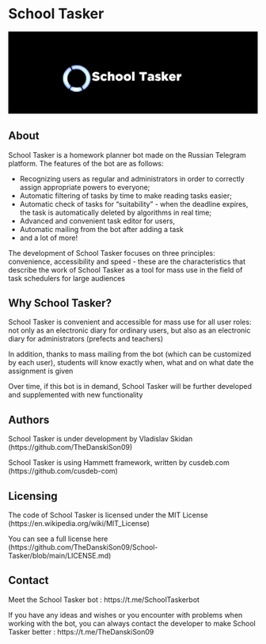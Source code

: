 # School Tasker
<p align="center">
    <img src="SchoolTasker_github.jpg" alt="School Tasker" style="max-width: 100%; width: 1000px">
</p>

## About
School Tasker is a homework planner bot made on the Russian Telegram platform. The features of the bot are as follows:
* Recognizing users as regular and administrators in order to correctly assign appropriate powers to everyone;
* Automatic filtering of tasks by time to make reading tasks easier;
* Automatic check of tasks for “suitability” - when the deadline expires, the task is automatically deleted by algorithms in real time;
* Advanced and convenient task editor for users,
* Automatic mailing from the bot after adding a task
* and a lot of more!
<p>The development of School Tasker focuses on three principles: convenience, accessibility and speed - these are the characteristics that describe the work of School Tasker as a tool for mass use in the field of task schedulers for large audiences</p>

## Why School Tasker?
<p>School Tasker is convenient and accessible for mass use for all user roles: not only as an electronic diary for ordinary users, but also as an electronic diary for administrators (prefects and teachers)</p>
<p></p>In addition, thanks to mass mailing from the bot (which can be customized by each user), students will know exactly when, what and on what date the assignment is given</p>
<p>Over time, if this bot is in demand, School Tasker will be further developed and supplemented with new functionality</p>

## Authors
<p>School Tasker is under development by Vladislav Skidan (https://github.com/TheDanskiSon09)</p>
<p>School Tasker is using Hammett framework, written by cusdeb.com (https://github.com/cusdeb-com)</p>

## Licensing
<p>The code of School Tasker is licensed under the MIT License (https://en.wikipedia.org/wiki/MIT_License)</p>
<p></p>You can see a full license here (https://github.com/TheDanskiSon09/School-Tasker/blob/main/LICENSE.md) </p>

## Contact
<p>Meet the School Tasker bot : https://t.me/SchoolTaskerbot</p>
<p>If you have any ideas and wishes or you encounter with problems when working with the bot, you can always contact the developer to make School Tasker better : https://t.me/TheDanskiSon09</p>
